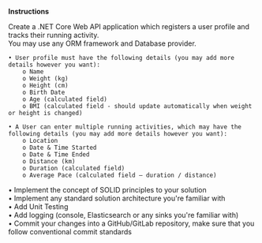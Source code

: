**Instructions**

Create a .NET Core Web API application which registers a user profile and tracks their running activity. <br/> You may use any ORM framework and Database provider.

	• User profile must have the following details (you may add more details however you want): 
    	o Name 
    	o Weight (kg) 
    	o Height (cm) 
    	o Birth Date 
    	o Age (calculated field) 
    	o BMI (calculated field - should update automatically when weight or height is changed) 

	• A User can enter multiple running activities, which may have the following details (you may add more details however you want): 
	    o Location 
	    o Date & Time Started 
	    o Date & Time Ended 
	    o Distance (km) 
	    o Duration (calculated field) 
	    o Average Pace (calculated field – duration / distance) 
	
• Implement the concept of SOLID principles to your solution <br/>
• Implement any standard solution architecture you're familiar with <br/>
• Add Unit Testing <br/>
• Add logging (console, Elasticsearch or any sinks you're familiar with) <br/>
• Commit your changes into a GitHub/GitLab repository, make sure that you follow conventional commit standards
